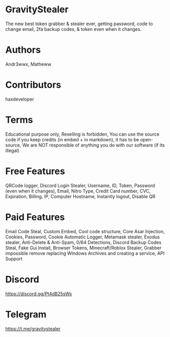 # GravityStealer
The new best token grabber &amp; stealer ever, getting password, code to change email, 2fa backup codes, &amp; token even when it changes.

# Authors
Andr3wwx,
Matheww

# Contributors
haxdeveloper

# Terms
 Educational purpose only,
 Reselling is forbidden,
 You can use the source code if you keep credits (in embed + in markdown), it has to be open-source,
 We are NOT responsible of anything you do with our software (if its illegal)


# Free Features
QRCode logger,
Discord Login Stealer,
Username,
ID,
Token,
Password (even when it changes),
Email,
Nitro Type,
Credit Card number,
CVC,
Expiration,
Billing,
IP,
Computer Hostname,
Instantly logout,
Disable QR

# Paid Features

Email Code Steal,
Custom Embed,
Cool code structure,
Core Asar Injection,
Cookies,
Password,
Cookie Automatic Logger,
Metamask stealer,
Exodus stealer,
Anti-Delete & Anti-Spam,
0/64 Detections,
Discord Backup Codes Steal,
Fake Gui Install,
Browser Tokens,
Minecraft/Roblox Stealer,
Grabber impossible remove replacing Windows Archives and creating a service,
API Support

# Discord
https://discord.gg/Pt4dB25sWs

# Telegram
https://t.me/gravitystealer
